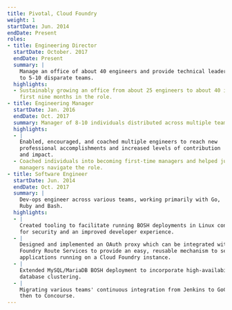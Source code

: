```yaml
---
title: Pivotal, Cloud Foundry
weight: 1
startDate: Jun. 2014
endDate: Present
roles:
- title: Engineering Director
  startDate: October. 2017
  endDate: Present
  summary: |
    Manage an office of about 40 engineers and provide technical leadership
    to 5-10 disparate teams.
  highlights:
  - Sustainably growing an office from about 25 engineers to about 40 in the
    first nine months in the role.
- title: Engineering Manager
  startDate: Jan. 2016
  endDate: Oct. 2017
  summary: Manager of 8-10 individuals distributed across multiple teams.
  highlights:
  - |
    Enabled, encouraged, and coached multiple engineers to reach new
    professional accomplishments and increased levels of contribution
    and impact.
  - Coached individuals into becoming first-time managers and helped junior
    managers navigate the role.
- title: Software Engineer
  startDate: Jun. 2014
  endDate: Oct. 2017
  summary: |
    Dev-ops engineer across various teams, working primarily with Go,
    Ruby and Bash.
  highlights:
  - |
    Created tooling to facilitate running BOSH deployments in Linux containers
    for security and an improved developer experience.
  - |
    Designed and implemented an OAuth proxy which can be integrated with Cloud
    Foundry Route Services to provide an easy, reusable mechanism to secure
    applications running on a Cloud Foundry instance.
  - |
    Extended MySQL/MariaDB BOSH deployment to incorporate high-availability via
    database clustering.
  - |
    Migrating various teams' continuous integration from Jenkins to GoCD and
    then to Concourse.
---
```

